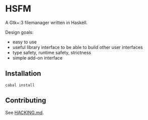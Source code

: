 HSFM
====

A Gtk+:3 filemanager written in Haskell.

Design goals:

- easy to use
- useful library interface to be able to build other user interfaces
- type safety, runtime safety, strictness
- simple add-on interface


Installation
------------

```
cabal install
```


Contributing
------------

See [HACKING.md](HACKING.md).
